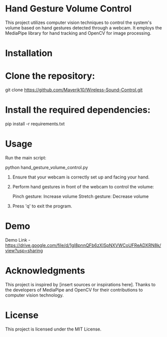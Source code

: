 # Hand Gesture Volume Control
This project utilizes computer vision techniques to control the system's volume based on hand gestures detected through a webcam. It employs the MediaPipe library for hand tracking and OpenCV for image processing.

# Installation
#   Clone the repository:

git clone https://github.com/Maverik10/Wireless-Sound-Control.git

# Install the required dependencies:

pip install -r requirements.txt
# Usage
Run the main script:

python hand_gesture_volume_control.py
1. Ensure that your webcam is correctly set up and facing your hand.

2. Perform hand gestures in front of the webcam to control the volume:

    Pinch gesture: Increase volume
    Stretch gesture: Decrease volume
3. Press 'q' to exit the program.

# Demo
Demo Link - https://drive.google.com/file/d/1gl8pnnQFb6zXISpNXVWCoUFReADXRN8k/view?usp=sharing

# Acknowledgments
This project is inspired by [insert sources or inspirations here].
Thanks to the developers of MediaPipe and OpenCV for their contributions to computer vision technology.
# License
This project is licensed under the MIT License.
